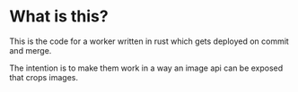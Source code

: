 # What is this?

This is the code for a worker written in rust which gets deployed on commit and merge. 

The intention is to make them work in a way an image api can be exposed that crops images.
